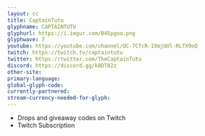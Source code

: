 ```yaml
---
layout: cc
title: CaptainTutu
glyphname: CAPTAINTUTU
glyphurl: https://i.imgur.com/B45pgoo.png
glyphwave: 7
youtube: https://youtube.com/channel/UC-7CTcR-IXmjUUl-RLTX9oQ
twitch: https://twitch.tv/captaintutu
twitter: https://twitter.com/TheCaptainTutu
discord: https://discord.gg/k8DT82z
other-site: 
primary-language: 
global-glyph-code: 
currently-partnered: 
stream-currency-needed-for-glyph: 
---
```

* Drops and giveaway codes on Twitch
* Twitch Subscription

